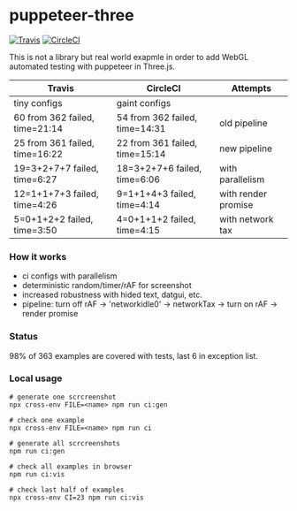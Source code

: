 # puppeteer-three
[![Travis](https://travis-ci.org/munrocket/puppeteer-three.svg?branch=master)](https://travis-ci.org/munrocket/puppeteer-three)
[![CircleCI](https://circleci.com/gh/munrocket/puppeteer-three.svg?style=svg)](https://circleci.com/gh/munrocket/puppeteer-three)

This is not a library but real world exapmle in order to add WebGL automated testing with puppeteer in Three.js.

|           Travis                        |            CircleCI                     |         Attempts           |
|-----------------------------------------|-----------------------------------------|----------------------------|
| tiny configs                            | gaint configs                           |                            |
| 60 from 362 failed, time=21:14          | 54 from 362 failed, time=14:31          | old pipeline               |
| 25 from 361 failed, time=16:22          | 22 from 361 failed, time=15:14          | new pipeline               |
| 19=3+2+7+7 failed, time=6:27            | 18=3+2+7+6 failed, time=6:06            | with parallelism           |
| 12=1+1+7+3 failed, time=4:26            | 9=1+1+4+3 failed, time=4:14             | with render promise        |
| 5=0+1+2+2 failed, time=3:50             | 4=0+1+1+2 failed, time=4:15             | with network tax           |

### How it works
- ci configs with parallelism
- deterministic random/timer/rAF for screenshot
- increased robustness with hided text, datgui, etc.
- pipeline: turn off rAF -> 'networkidle0' -> networkTax -> turn on rAF -> render promise

### Status
98% of 363 examples are covered with tests, last 6 in exception list.

### Local usage
```shell
# generate one scrcreenshot
npx cross-env FILE=<name> npm run ci:gen

# check one example
npx cross-env FILE=<name> npm run ci

# generate all scrcreenshots
npm run ci:gen

# check all examples in browser
npm run ci:vis

# check last half of examples
npx cross-env CI=23 npm run ci:vis
```